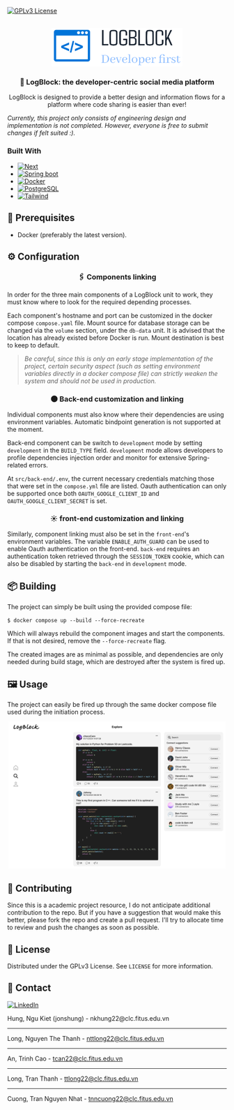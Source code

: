 <!-- PROJECT SHIELDS -->
[![GPLv3 License][license-shield]][license-url]

<!-- PROJECT LOGO -->
<br />

<div align="center">
  <a href="https://github.com/jonshung/LogBlock">
     <img src="images/logo.png" alt="Logo" width="300">
  </a>

  <h3 align=center> 📖 LogBlock: the developer-centric social media platform  </h3>
  LogBlock is designed to provide a better design and information flows for a platform where code sharing is easier than ever!

  </br>
</div>


<i>Currently, this project only consists of engineering design and implementation is not completed. However, everyone is free to submit changes if felt suited :).</i>


### Built With

* [![Next][Next.js]][Next-url]
* [![Spring boot][Spring-boot]][Spring-boot-url]
* [![Docker][Docker]][Docker-url]
* [![PostgreSQL][PostgreSQL]][PostgreSQL-url]
* [![Tailwind][Tailwind]][Tailwind-url]

<!-- GETTING STARTED -->
## 📜 Prerequisites

- Docker (preferably the latest version).

## ⚙️ Configuration

<h3 align=center> 🖇️ Components linking </h3>

In order for the three main components of a LogBlock unit to work, they must know where to look for the required depending processes.
</br>

Each component's hostname and port can be customized in the docker compose `compose.yaml` file. Mount source for database storage can be changed via the `volume` section, under the `db-data` unit. It is advised that the location has already existed before Docker is run. Mount destination is best to keep to default.
</br>

> <i>Be careful, since this is only an early stage implementation of the project, certain security aspect (such as setting environment variables directly in a docker compose file) can strictly weaken the system and should not be used in production.</i>

<h3 align=center> 🌑 Back-end customization and linking </h3>

Individual components must also know where their dependencies are using environment variables. Automatic bindpoint generation is not supported at the moment.
</br>

Back-end component can be switch to `development` mode by setting `development` in the `BUILD_TYPE` field. `development` mode allows developers to profile dependencies injection order and monitor for extensive Spring-related errors.
</br>

At `src/back-end/.env`, the current necessary credentials matching those that were set in the `compose.yml` file are listed. Oauth authentication can only be supported once both `OAUTH_GOOGLE_CLIENT_ID` and `OAUTH_GOOGLE_CLIENT_SECRET` is set.

<h3 align=center> ☀️ front-end customization and linking </h3>

Similarly, component linking must also be set in the `front-end`'s environment variables. The variable `ENABLE_AUTH_GUARD` can be used to enable Oauth authentication on the front-end. `back-end` requires an authentication token retrieved through the `SESSION_TOKEN` cookie, which can also be disabled by starting the `back-end` in `development` mode.

## 📦 Building

The project can simply be built using the provided compose file:
```console
$ docker compose up --build --force-recreate
```
Which will always rebuild the component images and start the components. If that is not desired, remove the `--force-recreate` flag.
</br>

The created images are as minimal as possible, and dependencies are only needed during build stage, which are destroyed after the system is fired up.

## 🖼️ Usage

The project can easily be fired up through the same docker compose file used during the initiation process.

<div align=center>
  <a href="https://github.com/jonshung/LogBlock">
    <img src="images/landing.png" alt="Logo" width="500">
  </a>
</div>

<!-- CONTRIBUTING -->
## 🎉 Contributing

Since this is a academic project resource, I do not anticipate additional contribution to the repo. But if you have a suggestion that would make this better, please fork the repo and create a pull request. I'll try to allocate time to review and push the changes as soon as possible.

<!-- LICENSE -->
## 📑 License

Distributed under the GPLv3 License. See `LICENSE` for more information.

<!-- CONTACT -->
## 🔎 Contact

[![LinkedIn][linkedin-shield]][linkedin-url-hung]
<br/>
<p>Hung, Ngu Kiet (jonshung) - nkhung22@clc.fitus.edu.vn</p>

---

Long, Nguyen The Thanh - nttlong22@clc.fitus.edu.vn

---

An, Trinh Cao - tcan22@clc.fitus.edu.vn

---

Long, Tran Thanh - ttlong22@clc.fitus.edu.vn

---

Cuong, Tran Nguyen Nhat - tnncuong22@clc.fitus.edu.vn


<!-- MARKDOWN LINKS & IMAGES -->
<!-- https://www.markdownguide.org/basic-syntax/#reference-style-links -->
[license-shield]: https://www.gnu.org/graphics/gplv3-127x51.png
[license-url]: https://www.gnu.org/licenses/gpl-3.0.html
[linkedin-shield]: https://img.shields.io/badge/-LinkedIn-blue?style=flat-square&logo=Linkedin&logoColor=white
[linkedin-url-hung]: https://www.linkedin.com/in/jonshung/

[Next.js]: https://img.shields.io/badge/next.js-000000?style=for-the-badge&logo=nextdotjs&logoColor=white
[Next-url]: https://nextjs.org/
[Spring-boot]: https://img.shields.io/badge/SpringBoot-6DB33F?style=for-the-badge&logo=Spring&logoColor=whitestyle=for-the-badge&logo=spring-boot
[Spring-boot-url]: https://github.com/spring-projects/spring-boot
[Docker]: https://img.shields.io/badge/docker-257bd6?style=for-the-badge&logo=docker&logoColor=white
[Docker-url]: https://www.docker.com/
[PostgreSQL]: https://img.shields.io/badge/postgresql-4169e1?style=for-the-badge&logo=postgresql&logoColor=white
[PostgreSQL-url]: https://www.postgresql.org/
[Tailwind]: https://img.shields.io/badge/-Tailwind%20CSS-%231a202c?style=for-the-badge&logo=tailwind-css
[Tailwind-url]: https://tailwindcss.com/